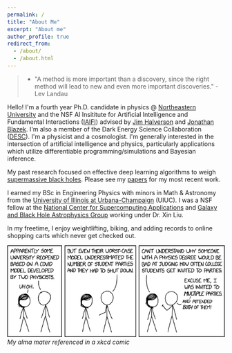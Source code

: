 ```yaml
---
permalink: /
title: "About Me"
excerpt: "About me"
author_profile: true
redirect_from:
  - /about/
  - /about.html
---
```

> * "A method is more important than a discovery, since the right method will lead to new and even more important discoveries." - Lev Landau

Hello! I'm a fourth year Ph.D. candidate in physics @ [Northeastern University](https://www.northeastern.edu) and the NSF AI Insititute for Artificial Intelligence and Fundamental Interactions ([IAIFI](https://iaifi.org)) advised by [Jim Halverson](http://www.jhhalverson.com) and [Jonathan Blazek](https://cos.northeastern.edu/people/jonathan-blazek/). I'm also a member of the Dark Energy Science Collaboration ([DESC](https://lsstdesc.org)). I'm a physicist and a cosmologist. I'm generally interested in the intersection of artificial intelligence and physics, particularly applications which utilize differentiable programming/simulations and Bayesian inference.

My past research focused on effective deep learning algorithms to weigh [supermassive black holes](https://www.youtube.com/watch?v=Xsp3_a-PMTw). Please see my [papers](https://snehjp2.github.io/publications/) for my most recent work.

I earned my BSc in Engineering Physics with minors in Math & Astronomy from the [University of Illinois at Urbana-Champaign](https://illinois.edu) (UIUC). I was a NSF fellow at the [National Center for Supercomputing Applications](http://www.ncsa.illinois.edu) and [Galaxy and Black Hole Astrophysics Group](https://publish.illinois.edu/liu-group/) working under Dr. Xin Liu.

In my freetime, I enjoy weightlifting, biking, and adding records to online shopping carts which never get checked out.

![UIUC Covid predictions](/files/university_covid_model.png)
\
*My alma mater referenced in a xkcd comic*
